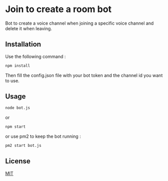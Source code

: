 # Join to create a room bot

Bot to create a voice channel when joining a specific voice channel and delete it when leaving.

## Installation
Use the following command :
``` bash
npm install
```

Then fill the config.json file with your bot token and the channel id you want to use.

## Usage
``` bash
node bot.js
```

or

``` bash
npm start
```

or use pm2 to keep the bot running :

``` bash
pm2 start bot.js
```

## License
[MIT](https://choosealicense.com/licenses/mit/)

